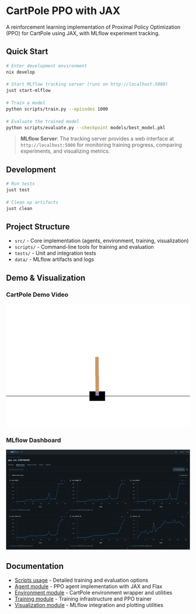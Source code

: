 # CartPole PPO with JAX

A reinforcement learning implementation of Proximal Policy Optimization (PPO) for CartPole using JAX, with MLflow experiment tracking.

## Quick Start

```bash
# Enter development environment
nix develop

# Start MLflow tracking server (runs on http://localhost:5000)
just start-mlflow

# Train a model
python scripts/train.py --episodes 1000

# Evaluate the trained model
python scripts/evaluate.py --checkpoint models/best_model.pkl
```

> **MLflow Server**: The tracking server provides a web interface at `http://localhost:5000` for monitoring training progress, comparing experiments, and visualizing metrics.

## Development

```bash
# Run tests
just test

# Clean up artifacts
just clean
```

## Project Structure

- `src/` - Core implementation (agents, environment, training, visualization)
- `scripts/` - Command-line tools for training and evaluation
- `tests/` - Unit and integration tests
- `data/` - MLflow artifacts and logs

## Demo & Visualization

### CartPole Demo Video
![CartPole Demo](public/cartpole_demo.gif)

### MLflow Dashboard
![MLflow Dashboard](public/mlflow_dashboard.jpg)

## Documentation

- [Scripts usage](scripts/README.md) - Detailed training and evaluation options
- [Agent module](src/agent/README.md) - PPO agent implementation with JAX and Flax
- [Environment module](src/environment/README.md) - CartPole environment wrapper and utilities
- [Training module](src/training/README.md) - Training infrastructure and PPO trainer
- [Visualization module](src/visualization/README.md) - MLflow integration and plotting utilities
